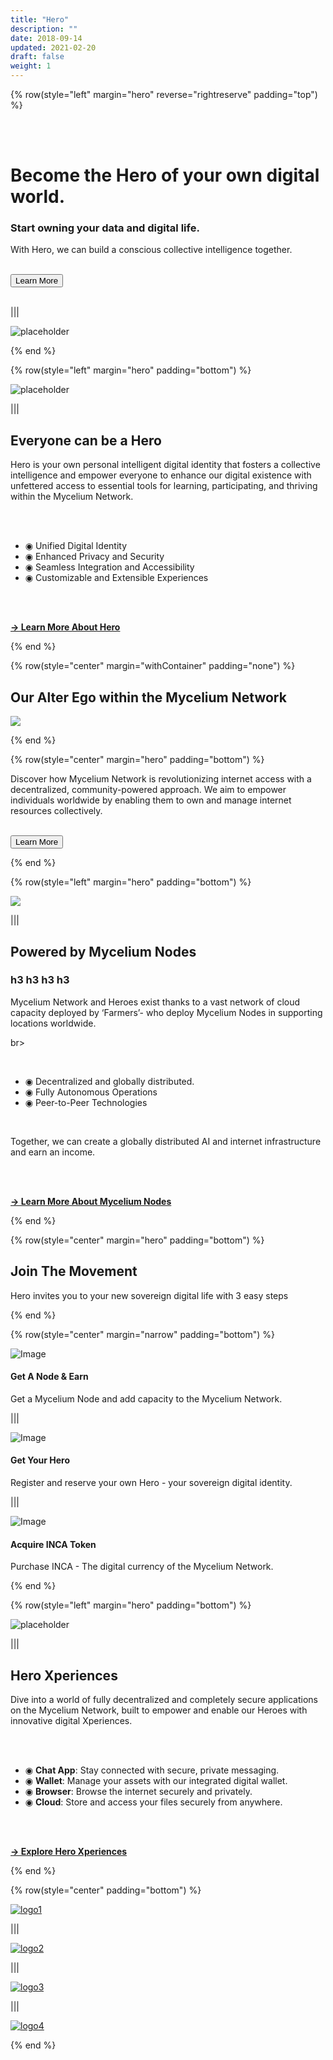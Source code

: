 ```yaml
---
title: "Hero"
description: ""
date: 2018-09-14
updated: 2021-02-20
draft: false
weight: 1
---
```


<!-- section 1 (header) -->

{% row(style="left" margin="hero" reverse="rightreserve" padding="top") %}

<div class="px-2 md:px-8 lg:px-14">

<br>
<br>

# Become the Hero of your own digital world.
### Start owning your data and digital life.

<p>With Hero, we can build a conscious collective intelligence together.</p>

<br>

<button onclick="yourlink">
  Learn More
</button>

</div>

<br>

|||

![placeholder](./img/img_header.png#mx-auto)

{% end %}






<!-- section 2 WHAT -->

{% row(style="left" margin="hero"  padding="bottom") %}

![placeholder](./img/img_section.png#mx-auto)

|||

## Everyone can be a Hero

<p>Hero is your own personal intelligent digital identity that fosters a collective intelligence and empower everyone to enhance our digital existence with unfettered access to essential tools for learning, participating, and thriving within the Mycelium Network.</p>

<br>

<div class="border-t border-gray-200 dark:border-gray-700">
</div>


<br>

<ul>
  <li>◉   Unified Digital Identity</li>
  <li>◉   Enhanced Privacy and Security</li>
  <li>◉   Seamless Integration and Accessibility</li>
  <li>◉   Customizable and Extensible Experiences</li>
</ul>

<br>

<div class="border-t border-gray-200 dark:border-gray-700">
</div>

<br>

<a href="/hero.md"><p class="link2"><b>→ Learn More About Hero</b></p></a>

{% end %}






<!-- section 3 (myc) -->

<div class="container mx-auto"> 

{% row(style="center" margin="withContainer" padding="none") %}

## Our Alter Ego within the Mycelium Network

![](img/mycelium.png#mx-auto)

{% end %}


{% row(style="center" margin="hero" padding="bottom") %}

<p>Discover how Mycelium Network is revolutionizing internet access with a decentralized, community-powered approach. We aim to empower individuals worldwide by enabling them to own and manage internet resources collectively.</p>

<br>

<button onclick="yourlink">
  Learn More
</button>

{% end %}


<!-- section 5 subscription -->

{% row(style="left" margin="hero" padding="bottom") %}

![](./img/nodes.png#mx-auto)

|||

## Powered by Mycelium Nodes
### h3 h3 h3 h3

<p>Mycelium Network and Heroes exist thanks to a vast network of cloud capacity deployed by ‘Farmers’- who deploy Mycelium Nodes in supporting locations worldwide.</p>

br>

<div class="border-t border-gray-200 dark:border-gray-700">
</div>


<br>

<ul>
  <li>◉   Decentralized and globally distributed.</li>
  <li>◉   Fully Autonomous Operations</li>
  <li>◉   Peer-to-Peer Technologies</li>
</ul>

<br>

<p>Together, we can create a globally distributed AI and internet infrastructure and earn an income.</p>

<br>

<div class="border-t border-gray-200 dark:border-gray-700">
</div>

<br>

<a href="/hero.md"><p class="link2"><b>→ Learn More About Mycelium Nodes</b></p></a>

{% end %}





<!-- section 4 (header) -->

<div class="container mx-auto"> 

{% row(style="center" margin="hero" padding="bottom") %}

## Join The Movement

<p>Hero invites you to your new sovereign digital life with 3 easy steps</p>

{% end %}

{% row(style="center" margin="narrow" padding="bottom") %}

<div class="mx-4 my-4">

![Image](./img/item1.png#mx-auto)

#### Get A Node & Earn
<p>Get a Mycelium Node and add capacity to the Mycelium Network.</p>

</div>

|||

<div class="mx-4 my-4">

![Image](./img/item2.png#mx-auto)

#### Get Your Hero
<p>Register and reserve your own Hero - your sovereign digital identity.<p>
</div>

|||

<div class="mx-4 my-4">

![Image](./img/item3.png#mx-auto)

#### Acquire INCA Token
<p>Purchase INCA - The digital currency of the Mycelium Network.</p>

</div>

{% end %}




<!-- section5 xp -->

{% row(style="left" margin="hero"  padding="bottom") %}

![placeholder](./img/experiences.png#mx-auto)

|||

## Hero Xperiences

<p>Dive into a world of fully decentralized and completely secure applications on the Mycelium Network, built to empower and enable our Heroes with innovative digital Xperiences.</p>

<br>

<div class="border-t border-gray-200 dark:border-gray-700">
</div>

<br>

<ul>
  <li>◉   <b>Chat App</b>: Stay connected with secure, private messaging.</li>
  <li>◉   <b>Wallet</b>: Manage your assets with our integrated digital wallet.</li>
  <li>◉   <b>Browser</b>: Browse the internet securely and privately.</li>
  <li>◉   <b>Cloud</b>: Store and access your files securely from anywhere.</li>
</ul>

<br>

<div class="border-t border-gray-200 dark:border-gray-700">
</div>

<br>

<a href="/hero.md"><p class="link2"><b>→ Explore Hero Xperiences</b></p></a>

{% end %}









<!-- section 6 in the news -->

{% row(style="center" padding="bottom") %}

[![logo1](img/brand1.png#small)](yourlink)

|||

[![logo2](img/brand3.png#small)](yourlink)

|||

[![logo3](img/brand5.png#small)](yourlink)

|||

[![logo4](img/brand2.png#small)](yourlink)

{% end %}